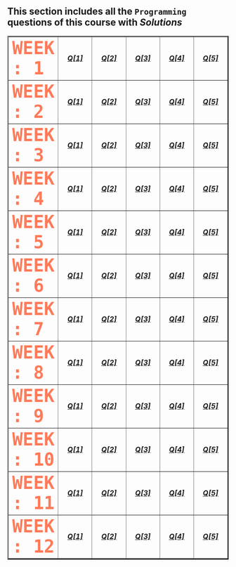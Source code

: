 ## This section includes all the `Programming` questions of this course with _Solutions_

<table border=2.5>
<tr>
  <td><b><font face="Monospace" size="1000px" color="#FF7A59">WEEK : 1</font></b></td>
  <td width=150 align="center"><a href="https://github.com/ezabhishek1/NPTEL-JAVA-PROGRAMMING/blob/main/2025/Programming-Assignments/Week%201/Week01_Programming-Solution%201.pdf"><b><i>Q[1]</a></td>
  <td width=150 align="center"><a href="https://github.com/ezabhishek1/NPTEL-JAVA-PROGRAMMING/blob/main/2025/Programming-Assignments/Week%201/Week01_Programming-Solution%202.pdf"><b><i>Q[2]</a></td>
  <td width=150 align="center"><a href="https://github.com/ezabhishek1/NPTEL-JAVA-PROGRAMMING/blob/main/2025/Programming-Assignments/Week%201/Week01_Programming-Solution%203.pdf"><b><i>Q[3]</a></td>
  <td width=150 align="center"><a href="https://github.com/ezabhishek1/NPTEL-JAVA-PROGRAMMING/blob/main/2025/Programming-Assignments/Week%201/Week01_Programming-Solution%204.pdf"><b><i>Q[4]</a></td>
  <td width=150 align="center"><a href="https://github.com/ezabhishek1/NPTEL-JAVA-PROGRAMMING/blob/main/2025/Programming-Assignments/Week%201/Week01_Programming-Solution%205.pdf"><b><i>Q[5]</a></td>
</tr>

<tr>
  <td><b><font face="Monospace" size="1000px" color="#FF7A59">WEEK : 2</font></b></td>
  <td width=150 align="center"><a href="https://github.com/ezabhishek1/NPTEL-JAVA-PROGRAMMING/blob/main/2025/Programming-Assignments/Week%202/Week02_Programming-Solution%201.pdf"><b><i>Q[1]</a></td>
  <td width=150 align="center"><a href="https://github.com/ezabhishek1/NPTEL-JAVA-PROGRAMMING/blob/main/2025/Programming-Assignments/Week%202/Week02_Programming-Solution%202.pdf"><b><i>Q[2]</a></td>
  <td width=150 align="center"><a href="https://github.com/ezabhishek1/NPTEL-JAVA-PROGRAMMING/blob/main/2025/Programming-Assignments/Week%202/Week02_Programming-Solution%203.pdf"><b><i>Q[3]</a></td>
  <td width=150 align="center"><a href="https://github.com/ezabhishek1/NPTEL-JAVA-PROGRAMMING/blob/main/2025/Programming-Assignments/Week%202/Week02_Programming-Solution%204.pdf"><b><i>Q[4]</a></td>
  <td width=150 align="center"><a href="https://github.com/ezabhishek1/NPTEL-JAVA-PROGRAMMING/blob/main/2025/Programming-Assignments/Week%202/Week02_Programming-Solution%205.pdf"><b><i>Q[5]</a></td>
</tr>

<tr>
  <td><b><font face="Monospace" size="1000px" color="#FF7A59">WEEK : 3</font></b></td>
  <td width=150 align="center"><a href="https://github.com/ezabhishek1/NPTEL-JAVA-PROGRAMMING/blob/main/2025/Programming-Assignments/Week%203/Week03_Programming-Solution%201.pdf"><b><i>Q[1]</a></td>
  <td width=150 align="center"><a href="https://github.com/ezabhishek1/NPTEL-JAVA-PROGRAMMING/blob/main/2025/Programming-Assignments/Week%203/Week03_Programming-Solution%202.pdf"><b><i>Q[2]</a></td>
  <td width=150 align="center"><a href="https://github.com/ezabhishek1/NPTEL-JAVA-PROGRAMMING/blob/main/2025/Programming-Assignments/Week%203/Week03_Programming-Solution%203.pdf"><b><i>Q[3]</a></td>
  <td width=150 align="center"><a href="https://github.com/ezabhishek1/NPTEL-JAVA-PROGRAMMING/blob/main/2025/Programming-Assignments/Week%203/Week03_Programming-Solution%204.pdf"><b><i>Q[4]</a></td>
  <td width=150 align="center"><a href="https://github.com/ezabhishek1/NPTEL-JAVA-PROGRAMMING/blob/main/2025/Programming-Assignments/Week%203/Week03_Programming-Solution%205.pdf"><b><i>Q[5]</a></td>
</tr>

<tr>
  <td><b><font face="Monospace" size="1000px" color="#FF7A59">WEEK : 4</font></b></td>
  <td width=150 align="center"><a href="https://github.com/ezabhishek1/NPTEL-JAVA-PROGRAMMING/blob/main/2025/Programming-Assignments/Week%204/Week04_Programming-Solution%201.pdf"><b><i>Q[1]</a></td>
  <td width=150 align="center"><a href="https://github.com/ezabhishek1/NPTEL-JAVA-PROGRAMMING/blob/main/2025/Programming-Assignments/Week%204/Week04_Programming-Solution%202.pdf"><b><i>Q[2]</a></td>
  <td width=150 align="center"><a href="https://github.com/ezabhishek1/NPTEL-JAVA-PROGRAMMING/blob/main/2025/Programming-Assignments/Week%204/Week04_Programming-Solution%203.pdf"><b><i>Q[3]</a></td>
  <td width=150 align="center"><a href="https://github.com/ezabhishek1/NPTEL-JAVA-PROGRAMMING/blob/main/2025/Programming-Assignments/Week%204/Week04_Programming-Solution%204.pdf"><b><i>Q[4]</a></td>
  <td width=150 align="center"><a href="https://github.com/ezabhishek1/NPTEL-JAVA-PROGRAMMING/blob/main/2025/Programming-Assignments/Week%204/Week04_Programming-Solution%205.pdf"><b><i>Q[5]</a></td>
</tr>

<tr>
  <td><b><font face="Monospace" size="1000px" color="#FF7A59">WEEK : 5</font></b></td>
  <td width=150 align="center"><a href="https://github.com/ezabhishek1/NPTEL-JAVA-PROGRAMMING/blob/main/2025/Programming-Assignments/Week%205/Week05_Programming-Solution%201.pdf"><b><i>Q[1]</a></td>
  <td width=150 align="center"><a href="https://github.com/ezabhishek1/NPTEL-JAVA-PROGRAMMING/blob/main/2025/Programming-Assignments/Week%205/Week05_Programming-Solution%202.pdf"><b><i>Q[2]</a></td>
  <td width=150 align="center"><a href="https://github.com/ezabhishek1/NPTEL-JAVA-PROGRAMMING/blob/main/2025/Programming-Assignments/Week%205/Week05_Programming-Solution%203.pdf"><b><i>Q[3]</a></td>
  <td width=150 align="center"><a href="https://github.com/ezabhishek1/NPTEL-JAVA-PROGRAMMING/blob/main/2025/Programming-Assignments/Week%205/Week05_Programming-Solution%204.pdf"><b><i>Q[4]</a></td>
  <td width=150 align="center"><a href="https://github.com/ezabhishek1/NPTEL-JAVA-PROGRAMMING/blob/main/2025/Programming-Assignments/Week%205/Week05_Programming-Solution%205.pdf"><b><i>Q[5]</a></td>
</tr>

<tr>
  <td><b><font face="Monospace" size="1000px" color="#FF7A59">WEEK : 6</font></b></td>
  <td width=150 align="center"><a href="https://github.com/ezabhishek1/NPTEL-JAVA-PROGRAMMING/blob/main/2025/Programming-Assignments/Week%206/Week06_Programming-Solution%201.pdf"><b><i>Q[1]</a></td>
  <td width=150 align="center"><a href="https://github.com/ezabhishek1/NPTEL-JAVA-PROGRAMMING/blob/main/2025/Programming-Assignments/Week%206/Week06_Programming-Solution%202.pdf"><b><i>Q[2]</a></td>
  <td width=150 align="center"><a href="https://github.com/ezabhishek1/NPTEL-JAVA-PROGRAMMING/blob/main/2025/Programming-Assignments/Week%206/Week06_Programming-Solution%203.pdf"><b><i>Q[3]</a></td>
  <td width=150 align="center"><a href="https://github.com/ezabhishek1/NPTEL-JAVA-PROGRAMMING/blob/main/2025/Programming-Assignments/Week%206/Week06_Programming-Solution%204.pdf"><b><i>Q[4]</a></td>
  <td width=150 align="center"><a href="https://github.com/ezabhishek1/NPTEL-JAVA-PROGRAMMING/blob/main/2025/Programming-Assignments/Week%206/Week06_Programming-Solution%205.pdf"><b><i>Q[5]</a></td>
</tr>

<tr>
  <td><b><font face="Monospace" size="1000px" color="#FF7A59">WEEK : 7</font></b></td>
  <td width=150 align="center"><a href="https://github.com/ezabhishek1/NPTEL-JAVA-PROGRAMMING/blob/main/2025/Programming-Assignments/Week%207/Week07_Programming-Solution%201.pdf"><b><i>Q[1]</a></td>
  <td width=150 align="center"><a href="https://github.com/ezabhishek1/NPTEL-JAVA-PROGRAMMING/blob/main/2025/Programming-Assignments/Week%207/Week07_Programming-Solution%202.pdf"><b><i>Q[2]</a></td>
  <td width=150 align="center"><a href="https://github.com/ezabhishek1/NPTEL-JAVA-PROGRAMMING/blob/main/2025/Programming-Assignments/Week%207/Week07_Programming-Solution%203.pdf"><b><i>Q[3]</a></td>
  <td width=150 align="center"><a href="https://github.com/ezabhishek1/NPTEL-JAVA-PROGRAMMING/blob/main/2025/Programming-Assignments/Week%207/Week07_Programming-Solution%204.pdf"><b><i>Q[4]</a></td>
  <td width=150 align="center"><a href="https://github.com/ezabhishek1/NPTEL-JAVA-PROGRAMMING/blob/main/2025/Programming-Assignments/Week%207/Week07_Programming-Solution%205.pdf"><b><i>Q[5]</a></td>
</tr>

<tr>
  <td><b><font face="Monospace" size="1000px" color="#FF7A59">WEEK : 8</font></b></td>
  <td width=150 align="center"><a href="https://github.com/ezabhishek1/NPTEL-JAVA-PROGRAMMING/blob/main/2025/Programming-Assignments/Week%208/Week08_Programming-Solution%201.pdf"><b><i>Q[1]</a></td>
  <td width=150 align="center"><a href="https://github.com/ezabhishek1/NPTEL-JAVA-PROGRAMMING/blob/main/2025/Programming-Assignments/Week%208/Week08_Programming-Solution%202.pdf"><b><i>Q[2]</a></td>
  <td width=150 align="center"><a href="https://github.com/ezabhishek1/NPTEL-JAVA-PROGRAMMING/blob/main/2025/Programming-Assignments/Week%208/Week08_Programming-Solution%203.pdf"><b><i>Q[3]</a></td>
  <td width=150 align="center"><a href="https://github.com/ezabhishek1/NPTEL-JAVA-PROGRAMMING/blob/main/2025/Programming-Assignments/Week%208/Week08_Programming-Solution%204.pdf"><b><i>Q[4]</a></td>
  <td width=150 align="center"><a href="https://github.com/ezabhishek1/NPTEL-JAVA-PROGRAMMING/blob/main/2025/Programming-Assignments/Week%208/Week08_Programming-Solution%205.pdf"><b><i>Q[5]</a></td>
</tr>

<tr>
  <td><b><font face="Monospace" size="1000px" color="#FF7A59">WEEK : 9</font></b></td>
  <td width=150 align="center"><a href="https://github.com/ezabhishek1/NPTEL-JAVA-PROGRAMMING/blob/main/2025/Programming-Assignments/Week%209/Week09_Programming-Solution%201.pdf"><b><i>Q[1]</a></td>
  <td width=150 align="center"><a href="https://github.com/ezabhishek1/NPTEL-JAVA-PROGRAMMING/blob/main/2025/Programming-Assignments/Week%209/Week09_Programming-Solution%202.pdf"><b><i>Q[2]</a></td>
  <td width=150 align="center"><a href="https://github.com/ezabhishek1/NPTEL-JAVA-PROGRAMMING/blob/main/2025/Programming-Assignments/Week%209/Week09_Programming-Solution%203.pdf"><b><i>Q[3]</a></td>
  <td width=150 align="center"><a href="https://github.com/ezabhishek1/NPTEL-JAVA-PROGRAMMING/blob/main/2025/Programming-Assignments/Week%209/Week09_Programming-Solution%204.pdf"><b><i>Q[4]</a></td>
  <td width=150 align="center"><a href="https://github.com/ezabhishek1/NPTEL-JAVA-PROGRAMMING/blob/main/2025/Programming-Assignments/Week%209/Week09_Programming-Solution%205.pdf"><b><i>Q[5]</a></td>
</tr>

<tr>
  <td><b><font face="Monospace" size="1000px" color="#FF7A59">WEEK : 10</font></b></td>
  <td width=150 align="center"><a href="https://github.com/ezabhishek1/NPTEL-JAVA-PROGRAMMING/blob/main/2025/Programming-Assignments/Week%2010/Week10_Programming-Solution%201.pdf"><b><i>Q[1]</a></td>
  <td width=150 align="center"><a href="https://github.com/ezabhishek1/NPTEL-JAVA-PROGRAMMING/blob/main/2025/Programming-Assignments/Week%2010/Week10_Programming-Solution%202.pdf"><b><i>Q[2]</a></td>
  <td width=150 align="center"><a href="https://github.com/ezabhishek1/NPTEL-JAVA-PROGRAMMING/blob/main/2025/Programming-Assignments/Week%2010/Week10_Programming-Solution%203.pdf"><b><i>Q[3]</a></td>
  <td width=150 align="center"><a href="https://github.com/ezabhishek1/NPTEL-JAVA-PROGRAMMING/blob/main/2025/Programming-Assignments/Week%2010/Week10_Programming-Solution%204.pdf"><b><i>Q[4]</a></td>
  <td width=150 align="center"><a href="https://github.com/ezabhishek1/NPTEL-JAVA-PROGRAMMING/blob/main/2025/Programming-Assignments/Week%2010/Week10_Programming-Solution%205.pdf"><b><i>Q[5]</a></td>
</tr>

<tr>
  <td><b><font face="Monospace" size="1000px" color="#FF7A59">WEEK : 11</font></b></td>
  <td width=150 align="center"><a href="https://github.com/ezabhishek1/NPTEL-JAVA-PROGRAMMING/blob/main/2025/Programming-Assignments/Week%2011/Week11_Programming-Solution%201.pdf"><b><i>Q[1]</a></td>
  <td width=150 align="center"><a href="https://github.com/ezabhishek1/NPTEL-JAVA-PROGRAMMING/blob/main/2025/Programming-Assignments/Week%2011/Week11_Programming-Solution%202.pdf"><b><i>Q[2]</a></td>
  <td width=150 align="center"><a href="https://github.com/ezabhishek1/NPTEL-JAVA-PROGRAMMING/blob/main/2025/Programming-Assignments/Week%2011/Week11_Programming-Solution%203.pdf"><b><i>Q[3]</a></td>
  <td width=150 align="center"><a href="https://github.com/ezabhishek1/NPTEL-JAVA-PROGRAMMING/blob/main/2025/Programming-Assignments/Week%2011/Week11_Programming-Solution%204.pdf"><b><i>Q[4]</a></td>
  <td width=150 align="center"><a href="https://github.com/ezabhishek1/NPTEL-JAVA-PROGRAMMING/blob/main/2025/Programming-Assignments/Week%2011/Week11_Programming-Solution%205.pdf"><b><i>Q[5]</a></td>
</tr>

<tr>
  <td><b><font face="Monospace" size="1000px" color="#FF7A59">WEEK : 12</font></b></td>
  <td width=150 align="center"><a href="https://github.com/ezabhishek1/NPTEL-JAVA-PROGRAMMING/blob/main/2025/Programming-Assignments/Week%2012/Week12_Programming-Solution%201.pdf"><b><i>Q[1]</a></td>
  <td width=150 align="center"><a href="https://github.com/ezabhishek1/NPTEL-JAVA-PROGRAMMING/blob/main/2025/Programming-Assignments/Week%2012/Week12_Programming-Solution%202.pdf"><b><i>Q[2]</a></td>
  <td width=150 align="center"><a href="https://github.com/ezabhishek1/NPTEL-JAVA-PROGRAMMING/blob/main/2025/Programming-Assignments/Week%2012/Week12_Programming-Solution%203.pdf"><b><i>Q[3]</a></td>
  <td width=150 align="center"><a href="https://github.com/ezabhishek1/NPTEL-JAVA-PROGRAMMING/blob/main/2025/Programming-Assignments/Week%2012/Week12_Programming-Solution%204.pdf"><b><i>Q[4]</a></td>
  <td width=150 align="center"><a href="https://github.com/ezabhishek1/NPTEL-JAVA-PROGRAMMING/blob/main/2025/Programming-Assignments/Week%2012/Week12_Programming-Solution%205.pdf"><b><i>Q[5]</a></td>
</tr>
</table>